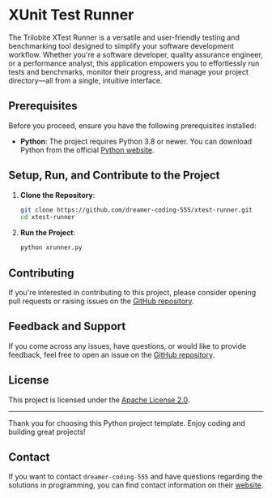 # XUnit Test Runner

The Trilobite XTest Runner is a versatile and user-friendly testing and benchmarking tool designed to simplify your software development workflow. Whether you're a software developer, quality assurance engineer, or a performance analyst, this application empowers you to effortlessly run tests and benchmarks, monitor their progress, and manage your project directory—all from a single, intuitive interface.

## Prerequisites

Before you proceed, ensure you have the following prerequisites installed:

- **Python**: The project requires Python 3.8 or newer. You can download Python from the official [Python website](https://www.python.org/downloads/).

## Setup, Run, and Contribute to the Project

1. **Clone the Repository**:
   ```bash
   git clone https://github.com/dreamer-coding-555/xtest-runner.git
   cd xtest-runner
   ```

2. **Run the Project**:
   ```bash
   python xrunner.py
   ```

## Contributing

If you're interested in contributing to this project, please consider opening pull requests or raising issues on the [GitHub repository](https://github.com/dreamer-coding-555/xtest-runner).

## Feedback and Support

If you come across any issues, have questions, or would like to provide feedback, feel free to open an issue on the [GitHub repository](https://github.com/dreamer-coding-555/xtest-runner/issues).

## License

This project is licensed under the [Apache License 2.0](LICENSE).

---

Thank you for choosing this Python project template. Enjoy coding and building great projects!

## Contact

If you want to contact `dreamer-coding-555` and have questions regarding the solutions in programming, you can find contact information on their [website](https://trilobite.code.blog/contact/).
